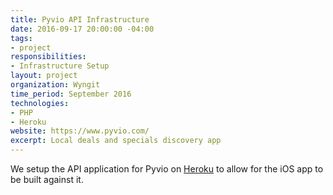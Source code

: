 ```yaml
---
title: Pyvio API Infrastructure
date: 2016-09-17 20:00:00 -04:00
tags:
- project
responsibilities:
- Infrastructure Setup
layout: project
organization: Wyngit
time_period: September 2016
technologies:
- PHP
- Heroku
website: https://www.pyvio.com/
excerpt: Local deals and specials discovery app
---
```


We setup the API application for Pyvio on [Heroku](https://www.heroku.com/) to allow for the iOS app to be built against it.
